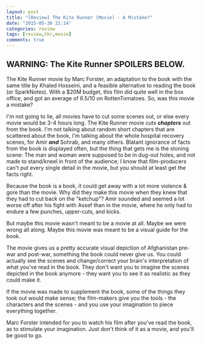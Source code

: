 ```yaml
---
layout: post
title: "[Review] The Kite Runner (Movie) - A Mistake?"
date: "2015-05-30 21:14"
categories: review
tags: [review,tkr,movie]
comments: true
---
```


## WARNING: The Kite Runner SPOILERS BELOW.

The Kite Runner movie by Marc Forster, an adaptation to the book with the same title by Khaled Hosseini, and a feasible
alternative to reading the book (or SparkNotes). With a $20M budget, this film did quite well in the box office, and got an
average of 6.5/10 on RottenTomatoes. So, was this movie a mistake?

I'm not going to lie, all movies have to cut some scenes out, or else every movie would be 3-4 hours long. The Kite Runner movie
cuts ___chapters___ out from the book. I'm not talking about random short chapters that are scattered about the book, I'm talking
about the whole hospital recovery scenes, for Amir ___and___ Sohrab, and many others. Blatant ignorance of facts from the book is
displayed often, but the thing that gets me is the stoning scene: The man and woman were supposed to be in dug-out holes, and not
made to stand/kneel in front of the audience; I know that film-producers can't put every single detail in the movie, but you
should at least get the facts right.

Because the book is a book, it could get away with a lot more violence & gore than the movie. Why did they make this movie when
they knew that they had to cut back on the "ketchup"? Amir sounded and seemed a lot worse off after his fight with Assef than in
the movie, where he only had to endure a few punches, upper-cuts, and kicks.

But maybe this movie wasn't meant to be a movie at all. Maybe we were wrong all along. Maybe this movie was meant to be a visual
guide for the book.

The movie gives us a pretty accurate visual depiction of Afghanistan pre-war and post-war, something the book could never give us.
You could actually see the scenes and change/correct your brain's interpretation of what you've read in the book. They don't want
you to imagine the scenes depicted in the book anymore - they want you to see it as realistic as they could make it.

If the movie was made to supplement the book, some of the things they took out would make sense; the film-makers give you the
tools - the characters and the scenes - and you use your imagination to piece everything together.

Marc Forster intended for you to watch his film after you've read the book, as to stimulate your imagination. Just don't think of
it as a movie, and you'll be good to go.
